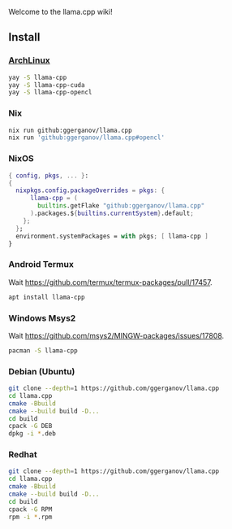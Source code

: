 Welcome to the llama.cpp wiki!

## Install

### [ArchLinux](https://aur.archlinux.org/packages/llama-cpp)

```sh
yay -S llama-cpp
yay -S llama-cpp-cuda
yay -S llama-cpp-opencl
```

### Nix

```sh
nix run github:ggerganov/llama.cpp
nix run 'github:ggerganov/llama.cpp#opencl'
```

### NixOS

```nix
{ config, pkgs, ... }:
{
  nixpkgs.config.packageOverrides = pkgs: {
      llama-cpp = (
        builtins.getFlake "github:ggerganov/llama.cpp"
      ).packages.${builtins.currentSystem}.default;
    };
  };
  environment.systemPackages = with pkgs; [ llama-cpp ]
}
```

### Android Termux

Wait <https://github.com/termux/termux-packages/pull/17457>.

```sh
apt install llama-cpp
```

### Windows Msys2

Wait <https://github.com/msys2/MINGW-packages/issues/17808>.

```sh
pacman -S llama-cpp
```

### Debian (Ubuntu)

```sh
git clone --depth=1 https://github.com/ggerganov/llama.cpp
cd llama.cpp
cmake -Bbuild
cmake --build build -D...
cd build
cpack -G DEB
dpkg -i *.deb
```

### Redhat

```sh
git clone --depth=1 https://github.com/ggerganov/llama.cpp
cd llama.cpp
cmake -Bbuild
cmake --build build -D...
cd build
cpack -G RPM
rpm -i *.rpm
```